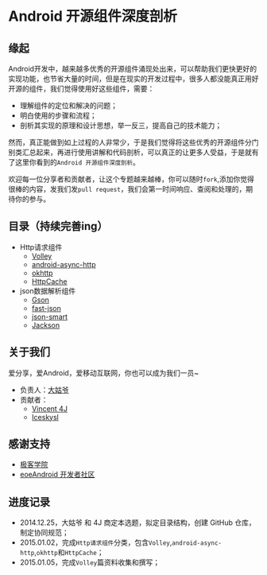 # Android 开源组件深度剖析

## 缘起

Android开发中，越来越多优秀的开源组件涌现处出来，可以帮助我们更快更好的实现功能，也节省大量的时间，但是在现实的开发过程中，很多人都没能真正用好开源的组件，我们觉得使用好这些组件，需要：

* 理解组件的定位和解决的问题；
* 明白使用的步骤和流程；
* 剖析其实现的原理和设计思想，举一反三，提高自己的技术能力；

然而，真正能做到如上过程的人非常少，于是我们觉得将这些优秀的开源组件分门别类汇总起来，再进行使用讲解和代码剖析，可以真正的让更多人受益，于是就有了这里你看到的`Android 开源组件深度剖析`。


欢迎每一位分享者和贡献者，让这个专题越来越棒，你可以随时`fork`,添加你觉得很棒的内容，发我们发`pull request`，我们会第一时间响应、查阅和处理的，期待你的参与。

## 目录（持续完善ing）

* Http请求组件
	* [Volley](http/volley.md)
	* [android-async-http](http/android-async-http.md)
	* [okhttp](http/okhttp.md)
	* [HttpCache](http/http-cache.md)
* json数据解析组件
	* [Gson](json/gson.md)
	* [fast-json](json/fast-json.md)
	* [json-smart](json/json-smart.md)
	* [Jackson](json/jackson.md)


## 关于我们

爱分享，爱Android，爱移动互联网，你也可以成为我们一员~

* 负责人：[大姑爷](https://github.com/daguye918)
* 贡献者：
	* [Vincent 4J](https://github.com/vincent4j)
	* [Iceskysl](https://github.com/iceskysl)

## 感谢支持

* [极客学院](http://www.jikexueyuan.com/)
* [eoeAndroid 开发者社区](http://www.eoeandroid.com/)

## 进度记录

* 2014.12.25，大姑爷 和 4J 商定本选题，拟定目录结构，创建 GitHub 仓库，制定协同规范；
* 2015.01.02，完成`Http请求组件`分类，包含`Volley`,`android-async-http`,`okhttp`和`HttpCache`；
* 2015.01.05，完成`Volley`篇资料收集和撰写；


